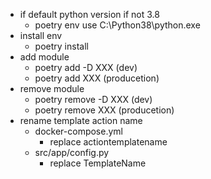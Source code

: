 - if default python version if not 3.8
    - poetry env use C:\Python38\python.exe
- install env
    - poetry install
- add module
    - poetry add -D XXX (dev)
    - poetry add XXX (producetion)
- remove module
    - poetry remove -D XXX (dev)
    - poetry remove XXX (producetion)
- rename template action name
    - docker-compose.yml
        - replace actiontemplatename
    - src/app/config.py
        - replace TemplateName